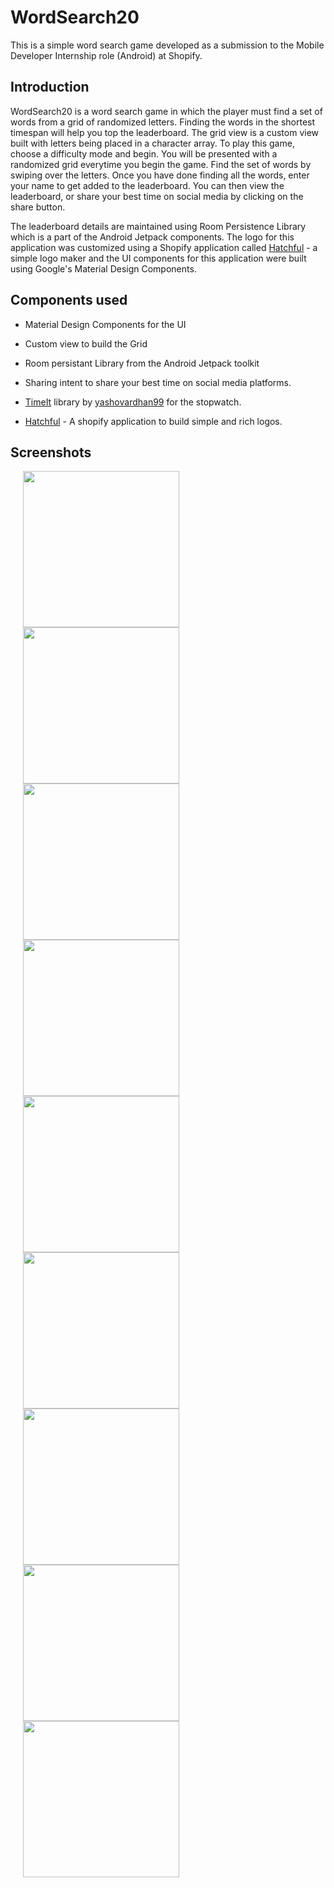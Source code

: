 # WordSearch20
This is a simple word search game developed as a submission to the Mobile Developer Internship role (Android) at Shopify.


## Introduction

WordSearch20 is a word search game in which the player must find a set of words from a grid of randomized letters.
Finding the words in the shortest timespan will help you top the leaderboard. 
The grid view is a custom view built with letters being placed in a character array. To play this game, choose a difficulty mode and begin. You will be presented with a randomized grid everytime you begin the game. 
Find the set of words by swiping over the letters. Once you have done finding all the words, enter your name to get added to the leaderboard.
You can then view the leaderboard, or share your best time on social media by clicking on the share button.

The leaderboard details are maintained using Room Persistence Library which is a part of the Android Jetpack components.
The logo for this application was customized using a Shopify application called [Hatchful](https://hatchful.shopify.com/) - a simple logo maker and the UI components for this application were built using Google's Material Design Components.
                              
## Components used

* Material Design Components for the UI

* Custom view to build the Grid

* Room persistant Library from the Android Jetpack toolkit

* Sharing intent to share your best time on social media platforms.

* [TimeIt](https://github.com/yashovardhan99/TimeIt) library by [yashovardhan99](https://github.com/yashovardhan99/) for the stopwatch.

* [Hatchful](https://hatchful.shopify.com/) - A shopify application to build simple and rich logos.


## Screenshots

<img src="https://user-images.githubusercontent.com/10433759/72681200-3e948a80-3ae7-11ea-98ab-eee34fe1c1e5.png" width="250" hspace="20"/><img src="https://user-images.githubusercontent.com/10433759/72681201-3f2d2100-3ae7-11ea-9dc1-c79ff3242b86.png" width="250" hspace="20"/><img src="https://user-images.githubusercontent.com/10433759/72681202-3f2d2100-3ae7-11ea-9fbf-65e0d214a51c.png" width="250" hspace="20"/>
<img src="https://user-images.githubusercontent.com/10433759/72681203-3f2d2100-3ae7-11ea-91ee-9f381b44e15a.png" width="250" hspace="20"/><img src="https://user-images.githubusercontent.com/10433759/72681477-06db1200-3aea-11ea-9725-49a7d89d0f5e.png" width="250" hspace="20"/>
<img src="https://user-images.githubusercontent.com/10433759/72681205-3fc5b780-3ae7-11ea-8829-72576df65562.png" width="250" hspace="20"/>
<img src="https://user-images.githubusercontent.com/10433759/72681206-3fc5b780-3ae7-11ea-8af0-b853254e9e4a.png" width="250" hspace="20"/><img src="https://user-images.githubusercontent.com/10433759/72681207-405e4e00-3ae7-11ea-98f2-c35ffc7ca537.png" width="250" hspace="20"/><img src="https://user-images.githubusercontent.com/10433759/72681208-405e4e00-3ae7-11ea-943b-3a538e24f54f.png" width="250" hspace="20"/>


